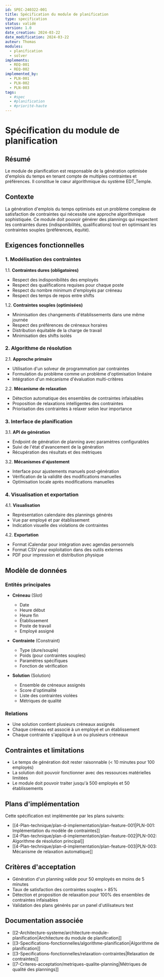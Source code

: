 ```yaml
---
id: SPEC-240322-001
title: Spécification du module de planification
type: specification
status: validé
version: 1.0
date_creation: 2024-03-22
date_modification: 2024-03-22
auteur: Thomas
modules:
  - planification
  - solver
implements:
  - REQ-001
  - REQ-002
implemented_by:
  - PLN-001
  - PLN-002
  - PLN-003
tags:
  - #spec
  - #planification
  - #priorité-haute
---
```


# Spécification du module de planification

## Résumé

Le module de planification est responsable de la génération optimisée d'emplois du temps en tenant compte de multiples contraintes et préférences. Il constitue le cœur algorithmique du système EDT_Temple.

## Contexte

La génération d'emplois du temps optimisés est un problème complexe de satisfaction de contraintes qui nécessite une approche algorithmique sophistiquée. Ce module doit pouvoir générer des plannings qui respectent les contraintes dures (indisponibilités, qualifications) tout en optimisant les contraintes souples (préférences, équité).

## Exigences fonctionnelles

### 1. Modélisation des contraintes

1.1. **Contraintes dures (obligatoires)**
   - Respect des indisponibilités des employés
   - Respect des qualifications requises pour chaque poste
   - Respect du nombre minimum d'employés par créneau
   - Respect des temps de repos entre shifts

1.2. **Contraintes souples (optimisées)**
   - Minimisation des changements d'établissements dans une même journée
   - Respect des préférences de créneaux horaires
   - Distribution équitable de la charge de travail
   - Minimisation des shifts isolés

### 2. Algorithme de résolution

2.1. **Approche primaire**
   - Utilisation d'un solveur de programmation par contraintes
   - Formulation du problème comme un problème d'optimisation linéaire
   - Intégration d'un mécanisme d'évaluation multi-critères

2.2. **Mécanisme de relaxation**
   - Détection automatique des ensembles de contraintes infaisables
   - Proposition de relaxations intelligentes des contraintes
   - Priorisation des contraintes à relaxer selon leur importance

### 3. Interface de planification

3.1. **API de génération**
   - Endpoint de génération de planning avec paramètres configurables
   - Suivi de l'état d'avancement de la génération
   - Récupération des résultats et des métriques

3.2. **Mécanismes d'ajustement**
   - Interface pour ajustements manuels post-génération
   - Vérification de la validité des modifications manuelles
   - Optimisation locale après modifications manuelles

### 4. Visualisation et exportation

4.1. **Visualisation**
   - Représentation calendaire des plannings générés
   - Vue par employé et par établissement
   - Indication visuelle des violations de contraintes

4.2. **Exportation**
   - Format iCalendar pour intégration avec agendas personnels
   - Format CSV pour exploitation dans des outils externes
   - PDF pour impression et distribution physique

## Modèle de données

### Entités principales

- **Créneau** (Slot)
  - Date
  - Heure début
  - Heure fin
  - Établissement
  - Poste de travail
  - Employé assigné

- **Contrainte** (Constraint)
  - Type (dure/souple)
  - Poids (pour contraintes souples)
  - Paramètres spécifiques
  - Fonction de vérification

- **Solution** (Solution)
  - Ensemble de créneaux assignés
  - Score d'optimalité
  - Liste des contraintes violées
  - Métriques de qualité

### Relations

- Une solution contient plusieurs créneaux assignés
- Chaque créneau est associé à un employé et un établissement
- Chaque contrainte s'applique à un ou plusieurs créneaux

## Contraintes et limitations

- Le temps de génération doit rester raisonnable (< 10 minutes pour 100 employés)
- La solution doit pouvoir fonctionner avec des ressources matérielles limitées
- Le module doit pouvoir traiter jusqu'à 500 employés et 50 établissements

## Plans d'implémentation

Cette spécification est implémentée par les plans suivants:

- [[4-Plan-technique/plan-d-implementation/plan-feature-001|PLN-001: Implémentation du modèle de contraintes]]
- [[4-Plan-technique/plan-d-implementation/plan-feature-002|PLN-002: Algorithme de résolution principal]]
- [[4-Plan-technique/plan-d-implementation/plan-feature-003|PLN-003: Mécanisme de relaxation automatique]]

## Critères d'acceptation

- Génération d'un planning valide pour 50 employés en moins de 5 minutes
- Taux de satisfaction des contraintes souples > 85%
- Détection et proposition de relaxation pour 100% des ensembles de contraintes infaisables
- Validation des plans générés par un panel d'utilisateurs test

## Documentation associée

- [[2-Architecture-systeme/architecture-module-planification|Architecture du module de planification]]
- [[3-Specifications-fonctionnelles/algorithme-planification|Algorithme de planification]]
- [[3-Specifications-fonctionnelles/relaxation-contraintes|Relaxation de contraintes]]
- [[7-Criteres-acceptation/metriques-qualite-planning|Métriques de qualité des plannings]]

